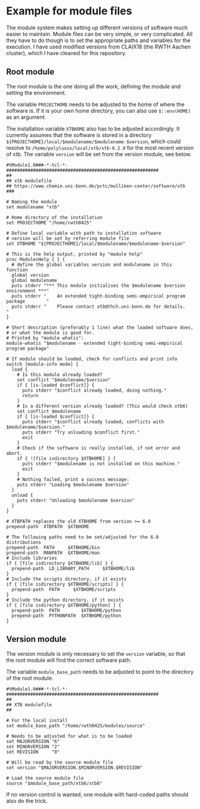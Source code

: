 # Example for module files

The module system makes setting up different versions of software much easier to maintain.
Module files can be very simple, or very complicated.
All they have to do though is to set the appropriate paths and variables for the execution.
I have used modified versions from CLAIX18 (the RWTH Aachen cluster),
which I have cleaned for this repository.

## Root module

The root module is the one doing all the work, defining the module and setting the environment.

The variable `PROJECTHOME` needs to be adjusted to the home of where the software is.
If it is your own home directory, you can also use `$::env(HOME)` as an argument.

The installation variable `XTBHOME` also has to be adjusted accordingly.
It currently assumes that the software is stored 
in a directory `${PROJECTHOME}/local/$modulename/$modulename-$version`,
which could resolve to `/home/polyluxus/local/xtb/xtb-6.2.0` for the
most recent version of xtb.
The variable `version` will be set from the version module, see below.


```
#%Module1.0###-*-tcl-*-#########################################################
##
## xtb modulefile
## https://www.chemie.uni-bonn.de/pctc/mulliken-center/software/xtb
###

# Naming the module
set modulename "xtb"

# Home directory of the installation
set PROJECTHOME "/home/rwth0425"

# Define local variable with path to installation software
# version will be set by referring module file
set XTBHOME "${PROJECTHOME}/local/$modulename/$modulename-$version"

# This is the help output, printed by "module help"
proc ModulesHelp { } {
  # define the global variables version and modulename in this function
  global version
  global modulename
  puts stderr "*** This module initialises the $modulename $version environment ***"
  puts stderr "    An extended tight-binding semi-empirical program package        " 
  puts stderr "    Please contact xtb@thch.uni-bonn.de for details.                "
}

# Short description (preferably 1 line) what the loaded software does,
# or what the module is good for. 
# Printed by "module whatis":
module-whatis "$modulename - extended tight-binding semi-empirical program package"

# If module should be loaded, check for conflicts and print info
switch [module-info mode] {
  load {     
    # Is this module already loaded?
    set conflict "$modulename/$version"
    if { [is-loaded $conflict]} {
      puts stderr "$conflict already loaded, doing nothing."
      return
    }
    # Is a different version already loaded? (This would check xtb6)
    set conflict $modulename 
    if { [is-loaded $conflict]} {
      puts stderr "$conflict already loaded; conflicts with $modulename/$version."
      puts stderr "Try unloading $conflict first."
      exit
    }
    # Check if the software is really installed, if not error and abort.
    if { ![file isdirectory $XTBHOME] } {
      puts stderr "$modulename is not installed on this machine."
      exit
    }
    # Nothing failed, print a success message:
    puts stderr "Loading $modulename $version"
  }
  unload {
    puts stderr "Unloading $modulename $version"
  }
}

# XTBPATH replaces the old XTBHOME from version >= 6.0 
prepend-path  XTBPATH  $XTBHOME

# The following paths need to be set/adjusted for the 6.0 distributions
prepend-path  PATH     $XTBHOME/bin
prepend-path  MANPATH  $XTBHOME/man
# Include libraries
if { [file isdirectory $XTBHOME/lib] } {
  prepend-path  LD_LIBRARY_PATH     $XTBHOME/lib
}
# Include the scripts directory, if it exists
if { [file isdirectory $XTBHOME/scripts] } {
  prepend-path  PATH     $XTBHOME/scripts
}
# Include the python directory, if it exists
if { [file isdirectory $XTBHOME/python] } {
  prepend-path  PATH        $XTBHOME/python
  prepend-path  PYTHONPATH  $XTBHOME/python
}
```

## Version module

The version module is only necessary to set the `version` variable, so that
the root module will find the correct software path.

The variable `module_base_path` needs to be adjusted to point to 
the directory of the root module.

```
#%Module1.0###-*-tcl-*-#########################################################
##
## XTB modulefile
##

# For the local install 
set module_base_path "/home/rwth0425/modules/source"

# Needs to be adjusted for what is to be loaded
set MAJORVERSION "6"
set MINORVERSION "2"
set REVISION     "0"

# Will be read by the source module file
set version "$MAJORVERSION.$MINORVERSION.$REVISION"

# Load the source module file
source "$module_base_path/xtb6/xtb6"
```

If no version control is wanted, one module with hard-coded paths should also do the trick.
